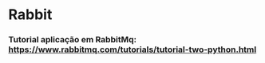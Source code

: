 # Rabbit

### Tutorial aplicação em RabbitMq: https://www.rabbitmq.com/tutorials/tutorial-two-python.html
